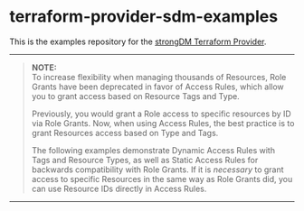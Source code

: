 # terraform-provider-sdm-examples
This is the examples repository for the [strongDM Terraform Provider](https://github.com/strongdm/terraform-provider-sdm).

---
> **NOTE:**  
> To increase flexibility when managing thousands of Resources, Role Grants have
been deprecated in favor of Access Rules, which allow you to grant access based
on Resource Tags and Type.
>
> Previously, you would grant a Role access to specific resources by ID via Role
Grants. Now, when using Access Rules, the best practice is to grant Resources access based on Type and Tags.
>
>The following examples demonstrate Dynamic Access Rules with Tags and Resource Types, as well as Static Access Rules for backwards compatibility with Role Grants. If it is _necessary_ to grant access to specific Resources in the same way as Role Grants did, you can use Resource IDs directly in Access Rules.
---
